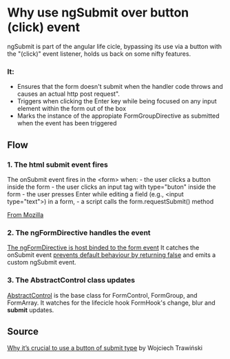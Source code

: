# Why use ngSubmit over button (click) event
ngSubmit is part of the angular life cicle, bypassing its use via a button with the "(click)" event listener, holds us back on some nifty features.

### It:
- Ensures that the form doesn't submit when the handler code throws and causes an actual http post request".
- Triggers when clicking the Enter key while being focused on any input element within the form out of the box
- Marks the instance of the appropiate FormGroupDirective as submitted when the event has been triggered

## Flow
### 1. The html submit event fires
  The onSubmit event fires in the \<form\> when:
    - the user clicks a button inside the form
    - the user clicks an input tag with type="buton" inside the form
    - the user presses Enter while editing a field (e.g., \<input type="text"\>) in a form,
    - a script calls the form.requestSubmit() method

  [From Mozilla](https://developer.mozilla.org/en-US/docs/Web/API/HTMLFormElement/submit_event)

### 2. The ngFormDirective handles the event
  [The ngFormDirective is host binded to the form event](https://github.com/angular/angular/blob/4.3.4/packages/forms/src/directives/ng_form.ts#L62)
  It catches the onSubmit event [prevents default behaviour by returning false](https://github.com/angular/angular/blob/4.3.4/packages/forms/src/directives/ng_form.ts#L140-L144) and emits a custom ngSubmit event.

### 3. The AbstractControl class updates
[AbstractControl](https://angular.dev/api/forms/AbstractControl) is the base class for FormControl, FormGroup, and FormArray.
It watches for the lifecicle hook FormHook's change, blur and **submit** updates.

## Source
[Why it’s crucial to use a button of submit type](https://medium.com/javascript-everyday/form-submission-why-its-crucial-to-use-a-button-of-submit-type-b43511d92671) by
Wojciech Trawiński
